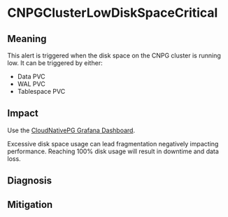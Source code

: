 CNPGClusterLowDiskSpaceCritical
===============================

Meaning
-------

This alert is triggered when the disk space on the CNPG cluster is running low. It can be triggered by either:

* Data PVC
* WAL PVC
* Tablespace PVC

Impact
------

Use the [CloudNativePG Grafana Dashboard](https://grafana.com/grafana/dashboards/20417-cloudnativepg/).

Excessive disk space usage can lead fragmentation negatively impacting performance. Reaching 100% disk usage will result
in downtime and data loss.

Diagnosis
---------

Mitigation
----------
